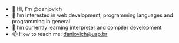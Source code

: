 - 👋 Hi, I’m @danjovich
- 👀 I’m interested in web development, programming languages and programming in general
- 🌱 I’m currently learning interpreter and compiler development
- 📫 How to reach me: danjovich@usp.br
<!--
- ⌨️ My most used languages:

<a href="https://github.com/anuraghazra/github-readme-stats" style="width: 100%; display: flex; justify-content: center;">
  <img height=200 align="center" src="https://github-readme-stats-five-tawny-85.vercel.app/api/top-langs/?username=danjovich&langs_count=10&layout=compact" />
</a>
-->

<!---
danjovich/danjovich is a ✨ special ✨ repository because its `README.md` (this file) appears on your GitHub profile.
You can click the Preview link to take a look at your changes.
--->
